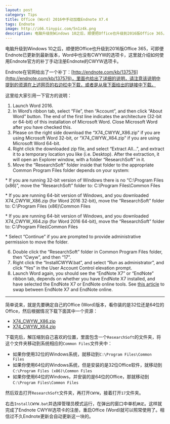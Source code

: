 ```yaml
---
layout: post
category: Tips
title: Office (Word) 2016中手动加载Endnote X7.4
tags: Endnote
image: http://i66.tinypic.com/5n1z4k.png
description: 电脑升级到Windows 10之后，顺便把Office也升级到2016版Office 365，可即便Endnote已更新到最新版本，Word中也没有CWYW的选项卡，这里就介绍如何使用Endnote官方的补丁手动注册Endnote的CWYW选项卡。
---
```


电脑升级到Windows 10之后，顺便把Office也升级到2016版Office 365，可即便Endnote已更新到最新版本，Word中也没有CWYW的选项卡，这里就介绍如何使用Endnote官方的补丁手动注册Endnote的CWYW选项卡。

Endnote在官网给出了一个补丁：[http://endnote.com/kb/137576](http://endnote.com/kb/137576)，里面也给出了详细的说明，请注意该说明中提到的资源在上述网页的右边栏中下载，或者是从我下面给出的链接中下载。

这里给大家引用一下官方的说明：

1. Launch Word 2016.
2. In Word’s ribbon tab, select “File”, then “Account”, and then click “About Word” button.  The end of the first line indicates the architecture (32-bit or 64-bit) of this installation of Microsoft Word.  Close Microsoft Word after you have checked this.
3. Please on the right side download the “X74_CWYW_X86.zip” if you are using Microsoft Word 32-bit, or “X74_CWYW_X64.zip” if you are using Microsoft Word 64-bit.
4. Right click the downloaded zip file, and select “Extract All…”, and extract it to a temporary location you like (i.e. Desktop).  After the extraction, it will open an Explorer window, with a folder “ResearchSoft” in it.
5. Move the “ResearchSoft” folder inside that folder to the appropriate Common Program Files folder depends on your system:

  \* If you are running 32-bit version of Windows there is no “C:\Program Files (x86)”, move the “ResearchSoft” folder to:
C:\Program Files\Common Files

  \* If you are running 64-bit version of Windows, and you downloaded X74_CWYW_X86.zip (for Word 2016 32-bit), move the “ResearchSoft” folder to:
C:\Program Files (x86)\Common Files

  \* If you are running 64-bit version of Windows, and you downloaded X74_CWYW_X64.zip (for Word 2016 64-bit), move the “ResearchSoft” folder to:
C:\Program Files\Common Files

  \* Select “Continue” if you are prompted to provide administrative permission to move the folder.

6. Double click the “ResearchSoft” folder in Common Program Files folder, then “Cwyw”, and then “17”.
7. Right click the “InstallCWYW.bat”, and select “Run as administrator”, and click “Yes” in the User Account Control elevation prompt.
8. Launch Word again, you should see the “EndNote X7” or “EndNote” ribbon tab, depends on whether you have EndNote X7 installed, and have selected the EndNote X7 or EndNote online tools. See [this article](http://kbportal.thomson.com/articleRedirect.aspx?aid=82605|) to swap between EndNote X7 and EndNote online.

---
简单说来，就是先要确定自己的Office (Word)版本，看你装的是32位还是64位的Office，然后根据情况下载下面其中一个资源：

* [X74_CWYW_X86.zip](http://kbportal.thomson.com/utility/getfile.aspx?rid=7645)
* [X74_CWYW_X64.zip](http://kbportal.thomson.com/utility/getfile.aspx?rid=7646)

下载完后，解压缩到自己喜欢的位置，里面包含一个`ResearchSoft`的文件夹，将这个文件夹移动到系统相应的`Common Files`文件夹中：

* 如果你使用32位的Windows系统，就移动到`C:\Program Files\Common Files`
* 如果你使用64位的Windows系统，但是安装的是32位Office软件，就移动到`C:\Program Files (x86)\Common Files`
* 如果你使用64位的Windows，并安装的是64位的Office，那就移动到`C:\Program Files\Common Files`

然后双击打开`ResearchSoft`文件夹，再打开`CWYW`，接着打开`17`文件夹。

右击`InstallCWYW.bat`并选择管理员模式运行，在弹出的窗口中单机`确定`。这样就完成了Endnote CWYW选项卡的注册，重启Office (Word)就可以照常使用了。相信过不久Endnote更新会自动更新这一块的。
